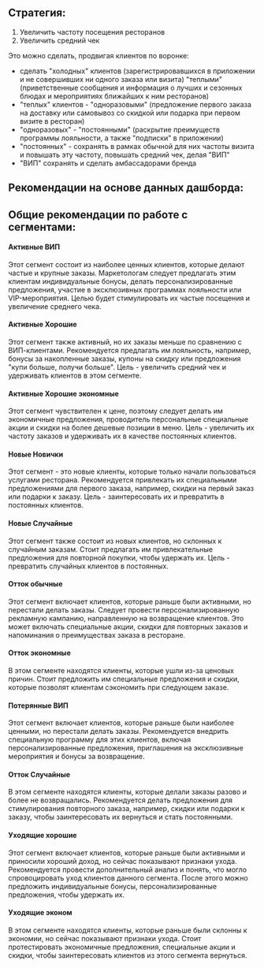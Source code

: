 ## Стратегия:
1.	Увеличить частоту посещения ресторанов
2.	Увеличить средний чек

Это можно сделать, продвигая клиентов по воронке:
- сделать "холодных" клиентов (зарегистрировавшихся в приложении и не совершивших ни одного заказа или визита) "теплыми" (приветственные сообщения и информация о лучших и сезонных блюдах и мероприятиях ближайших к ним ресторанов)
- "теплых" клиентов - "одноразовыми" (предложение первого заказа на доставку или самовывоз со скидкой или подарка при первом визите в ресторан)
- "одноразовых" - "постоянными" (раскрытие преимуществ программы лояльности, а также "подписки" в приложении)
- "постоянных" - сохранять в рамках обычной для них частоты визита и повышать эту частоту, повышать средний чек, делая "ВИП"
- "ВИП" сохранять и сделать амбассадорами бренда

## Рекомендации на основе данных дашборда:




## Общие рекомендации по работе с сегментами:
#### Активные ВИП
Этот сегмент состоит из наиболее ценных клиентов, которые делают частые и крупные заказы. Маркетологам следует предлагать этим клиентам индивидуальные бонусы, делать персонализированные предложения, участие в эксклюзивных программах лояльности или VIP-мероприятия. Целью будет стимулировать их частые посещения и увеличение среднего чека.

#### Активные Хорошие
Этот сегмент также активный, но их заказы меньше по сравнению с ВИП-клиентами.
Рекомендуется предлагать им лояльность, например, бонусы за накопленные заказы, купоны на скидку или предложения "купи больше, получи больше". Цель - увеличить средний чек и удерживать клиентов в этом сегменте.

#### Активные Хорошие экономные
Этот сегмент чувствителен к цене, поэтому следует делать им экономичные предложения, проводитель персональные специальные акции и скидки на более дешевые позиции в меню. Цель - увеличить их частоту заказов и удерживать их в качестве постоянных клиентов.

#### Новые Новички
Этот сегмент - это новые клиенты, которые только начали пользоваться услугами ресторана. Рекомендуется привлекать их специальными предложениями для первого заказа, например, скидки на первый заказ или подарки к заказу. Цель - заинтересовать их и превратить в постоянных клиентов.

#### Новые Случайные
Этот сегмент также состоит из новых клиентов, но склонных к случайным заказам. Стоит предлагать им привлекательные предложения для повторной покупки, чтобы удержать их. Цель - превратить случайных клиентов в постоянных.

#### Отток обычные
Этот сегмент включает клиентов, которые раньше были активными, но перестали делать заказы.
Следует провести персонализированную рекламную кампанию, направленную на возвращение клиентов. Это может включать специальные акции, скидки для повторных заказов и напоминания о преимуществах заказа в ресторане.

#### Отток экономные
В этом сегменте находятся клиенты, которые ушли из-за ценовых причин.
Стоит предложить им специальные предложения и скидки, которые позволят клиентам сэкономить при следующем заказе.

#### Потерянные ВИП
Этот сегмент включает клиентов, которые раньше были наиболее ценными, но перестали делать заказы.
Рекомендуется внедрить специальную программу для этих клиентов, включая персонализированные предложения, приглашения на эксклюзивные мероприятия и бонусы за возвращение.

#### Отток Случайные
В этом сегменте находятся клиенты, которые делали заказы разово и более не возвращались.
Рекомендуется делать предложения для стимулирования повторного заказа, например, скидки или подарки к заказу, чтобы заинтересовать их вернуться и стать постоянными.

#### Уходящие хорошие
Этот сегмент включает клиентов, которые раньше были активными и приносили хороший доход, но сейчас показывают признаки ухода.
Рекомендуется провести дополнительный анализ и понять, что могло спровоцировать уход клиентов данного сегмента. После этого можно предложить индивидуальные бонусы, персонализированные предложения, чтобы удержать их.

#### Уходящие эконом
В этом сегменте находятся клиенты, которые раньше были склонны к экономии, но сейчас показывают признаки ухода.
Стоит протестировать экономичные предложения, специальные акции и скидки, чтобы заинтересовать клиентов из этого сегмента вернуться.
